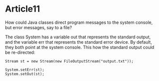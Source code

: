 # Article11

How could Java classes direct program messages to the system console, but error messages, say to a file?


The class System has a variable out that represents the standard output, and the variable err that represents the standard error device. By default, they both point at the system console. This how the standard output could be re-directed:

    Stream st = new Stream(new FileOutputStream("output.txt"));

    System.setErr(st);
    System.setOut(st);
